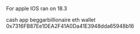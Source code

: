 For apple IOS ran on 18.3

cash app beggarbillionaire
eth wallet 0x7316FB87Ee1DEA2F41A0Da41E3948dda65948b16
 
